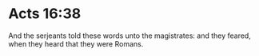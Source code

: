 # Acts 16:38

And the serjeants told these words unto the magistrates: and they feared, when they heard that they were Romans.